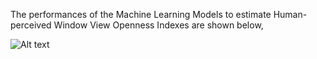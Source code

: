 The performances of the Machine Learning Models to estimate Human-perceived Window View Openness Indexes are shown below,

![Alt text](Human-Perceived-Window-View-Openness/OtherMaterials/comparisonOfPerformance.png)
